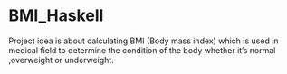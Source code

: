 # BMI_Haskell
Project idea is about calculating BMI (Body mass index) which is used in medical field to determine the condition of the body whether it’s normal ,overweight or underweight.
